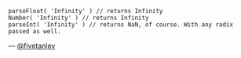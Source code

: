 ```
parseFloat( 'Infinity' ) // returns Infinity
Number( 'Infinity' ) // returns Infinity
parseInt( 'Infinity' ) // returns NaN, of course. With any radix passed as well.
```
— [@fivetanley][1]

[1]:https://twitter.com/fivetanley

